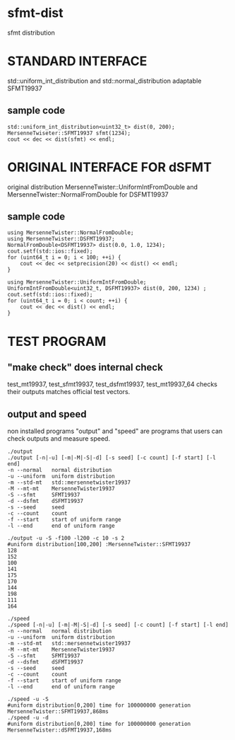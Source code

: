 # sfmt-dist

sfmt distribution

STANDARD INTERFACE
==================
std::uniform_int_distribution and std::normal_distribution adaptable
SFMT19937

sample code
-----------
    std::uniform_int_distribution<uint32_t> dist(0, 200);
    MersenneTwiseter::SFMT19937 sfmt(1234);
    cout << dec << dist(sfmt) << endl;

ORIGINAL INTERFACE FOR dSFMT
============================
original distribution MersenneTwister::UniformIntFromDouble and
MersenneTwister::NormalFromDouble for DSFMT19937

sample code
-----------
    using MersenneTwister::NormalFromDouble;
    using MersenneTwister::DSFMT19937;
    NormalFromDouble<DSFMT19937> dist(0.0, 1.0, 1234);
    cout.setf(std::ios::fixed);
    for (uint64_t i = 0; i < 100; ++i) {
        cout << dec << setprecision(20) << dist() << endl;
    }

    using MersenneTwister::UniformIntFromDouble;
    UniformIntFromDouble<uint32_t, DSFMT19937> dist(0, 200, 1234) ;
    cout.setf(std::ios::fixed);
    for (uint64_t i = 0; i < count; ++i) {
        cout << dec << dist() << endl;
    }

TEST PROGRAM
============

"make check" does internal check
--------------------------------
test_mt19937, test_sfmt19937, test_dsfmt19937, test_mt19937_64
checks their outputs matches official test vectors.

output and speed
----------------
non installed programs "output" and "speed" are programs that users
can check outputs and measure speed.

    ./output
    ./output [-n|-u] [-m|-M|-S|-d] [-s seed] [-c count] [-f start] [-l end]
    -n --normal   normal distribution
    -u --uniform  uniform distribution
    -m --std-mt   std::mersennetwister19937
    -M --mt-mt    MersenneTwister19937
    -S --sfmt     SFMT19937
    -d --dsfmt    dSFMT19937
    -s --seed     seed
    -c --count    count
    -f --start    start of uniform range
    -l --end      end of uniform range

    ./output -u -S -f100 -l200 -c 10 -s 2
    #uniform distribution[100,200] :MersenneTwister::SFMT19937
    128
    152
    100
    141
    175
    170
    144
    198
    111
    164

    ./speed
    ./speed [-n|-u] [-m|-M|-S|-d] [-s seed] [-c count] [-f start] [-l end]
    -n --normal   normal distribution
    -u --uniform  uniform distribution
    -m --std-mt   std::mersennetwister19937
    -M --mt-mt    MersenneTwister19937
    -S --sfmt     SFMT19937
    -d --dsfmt    dSFMT19937
    -s --seed     seed
    -c --count    count
    -f --start    start of uniform range
    -l --end      end of uniform range

    ./speed -u -S
    #uniform distribution[0,200] time for 100000000 generation
    MersenneTwister::SFMT19937,868ms
    ./speed -u -d
    #uniform distribution[0,200] time for 100000000 generation
    MersenneTwister::dSFMT19937,168ms
